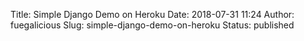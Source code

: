 Title: Simple Django Demo on Heroku
Date: 2018-07-31 11:24
Author: fuegalicious
Slug: simple-django-demo-on-heroku
Status: published


